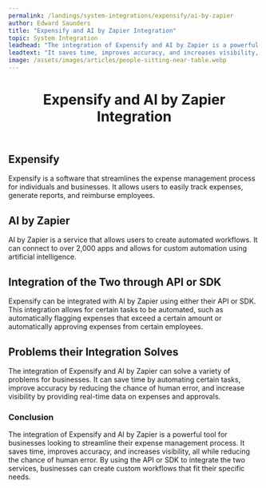```yaml
---
permalink: /landings/system-integrations/expensify/ai-by-zapier
author: Edward Saunders
title: "Expensify and AI by Zapier Integration"
topic: System Integration
leadhead: "The integration of Expensify and AI by Zapier is a powerful tool for businesses looking to streamline their expense management process"
leadtext: "It saves time, improves accuracy, and increases visibility, all while reducing the chance of human error. By using the API or SDK to integrate the two services, businesses can create custom workflows that fit their specific needs."
image: /assets/images/articles/people-sitting-near-table.webp
---
```

<div class="arttext">	<header>
		<h1>Expensify and AI by Zapier Integration</h1>
	</header>
	<section>
		<h2>Expensify</h2>
		<p>Expensify is a software that streamlines the expense management process for individuals and businesses. It allows users to easily track expenses, generate reports, and reimburse employees.</p>
	</section>
	<section>
		<h2>AI by Zapier</h2>
		<p>AI by Zapier is a service that allows users to create automated workflows. It can connect to over 2,000 apps and allows for custom automation using artificial intelligence.</p>
	</section>
	<section>
		<h2>Integration of the Two through API or SDK</h2>
		<p>Expensify can be integrated with AI by Zapier using either their API or SDK. This integration allows for certain tasks to be automated, such as automatically flagging expenses that exceed a certain amount or automatically approving expenses from certain employees.</p>
	</section>
	<section>
		<h2>Problems their Integration Solves</h2>
		<p>The integration of Expensify and AI by Zapier can solve a variety of problems for businesses. It can save time by automating certain tasks, improve accuracy by reducing the chance of human error, and increase visibility by providing real-time data on expenses and approvals.</p>
	</section>
	<footer>
		<h3>Conclusion</h3>
		<p>The integration of Expensify and AI by Zapier is a powerful tool for businesses looking to streamline their expense management process. It saves time, improves accuracy, and increases visibility, all while reducing the chance of human error. By using the API or SDK to integrate the two services, businesses can create custom workflows that fit their specific needs.</p>
	</footer>
</div>